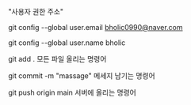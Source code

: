 "사용자 권한 주소"

git config --global user.email bholic0990@naver.com

git config --global user.name bholic

git add .
모든 파일 올리는 명령어

git  commit -m "massage"
메세지 남기는 명령어

git push origin main
서버에 올리는 명령어